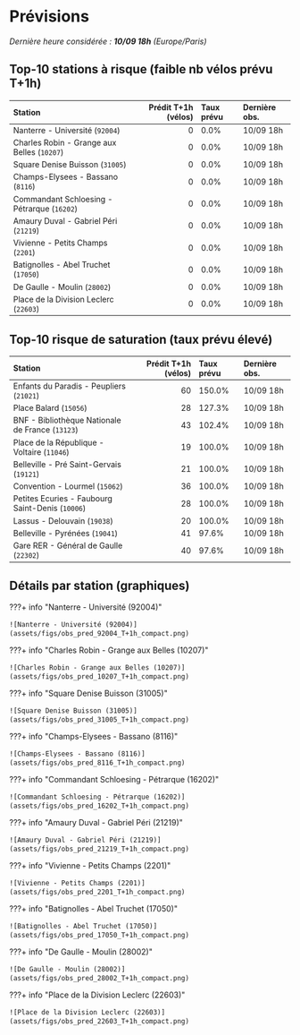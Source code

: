 # Prévisions

*Dernière heure considérée : **10/09 18h** (Europe/Paris)*

## Top-10 stations à risque (faible nb vélos prévu T+1h)

| Station                                     |   Prédit T+1h (vélos) | Taux prévu   | Dernière obs.   |
|:--------------------------------------------|----------------------:|:-------------|:----------------|
| Nanterre - Université (`92004`)             |                     0 | 0.0%         | 10/09 18h       |
| Charles Robin - Grange aux Belles (`10207`) |                     0 | 0.0%         | 10/09 18h       |
| Square Denise Buisson (`31005`)             |                     0 | 0.0%         | 10/09 18h       |
| Champs-Elysees - Bassano (`8116`)           |                     0 | 0.0%         | 10/09 18h       |
| Commandant Schloesing - Pétrarque (`16202`) |                     0 | 0.0%         | 10/09 18h       |
| Amaury Duval - Gabriel Péri (`21219`)       |                     0 | 0.0%         | 10/09 18h       |
| Vivienne - Petits Champs (`2201`)           |                     0 | 0.0%         | 10/09 18h       |
| Batignolles - Abel Truchet (`17050`)        |                     0 | 0.0%         | 10/09 18h       |
| De Gaulle - Moulin (`28002`)                |                     0 | 0.0%         | 10/09 18h       |
| Place de la Division Leclerc (`22603`)      |                     0 | 0.0%         | 10/09 18h       |

## Top-10 risque de saturation (taux prévu élevé)

| Station                                          |   Prédit T+1h (vélos) | Taux prévu   | Dernière obs.   |
|:-------------------------------------------------|----------------------:|:-------------|:----------------|
| Enfants du Paradis - Peupliers (`21021`)         |                    60 | 150.0%       | 10/09 18h       |
| Place Balard (`15056`)                           |                    28 | 127.3%       | 10/09 18h       |
| BNF - Bibliothèque Nationale de France (`13123`) |                    43 | 102.4%       | 10/09 18h       |
| Place de la République - Voltaire (`11046`)      |                    19 | 100.0%       | 10/09 18h       |
| Belleville -  Pré Saint-Gervais (`19121`)        |                    21 | 100.0%       | 10/09 18h       |
| Convention - Lourmel (`15062`)                   |                    36 | 100.0%       | 10/09 18h       |
| Petites Ecuries - Faubourg Saint-Denis (`10006`) |                    28 | 100.0%       | 10/09 18h       |
| Lassus - Delouvain (`19038`)                     |                    20 | 100.0%       | 10/09 18h       |
| Belleville - Pyrénées (`19041`)                  |                    41 | 97.6%        | 10/09 18h       |
| Gare RER - Général de Gaulle (`22302`)           |                    40 | 97.6%        | 10/09 18h       |

## Détails par station (graphiques)

???+ info "Nanterre - Université (92004)"

    ![Nanterre - Université (92004)](assets/figs/obs_pred_92004_T+1h_compact.png)

???+ info "Charles Robin - Grange aux Belles (10207)"

    ![Charles Robin - Grange aux Belles (10207)](assets/figs/obs_pred_10207_T+1h_compact.png)

???+ info "Square Denise Buisson (31005)"

    ![Square Denise Buisson (31005)](assets/figs/obs_pred_31005_T+1h_compact.png)

???+ info "Champs-Elysees - Bassano (8116)"

    ![Champs-Elysees - Bassano (8116)](assets/figs/obs_pred_8116_T+1h_compact.png)

???+ info "Commandant Schloesing - Pétrarque (16202)"

    ![Commandant Schloesing - Pétrarque (16202)](assets/figs/obs_pred_16202_T+1h_compact.png)

???+ info "Amaury Duval - Gabriel Péri (21219)"

    ![Amaury Duval - Gabriel Péri (21219)](assets/figs/obs_pred_21219_T+1h_compact.png)

???+ info "Vivienne - Petits Champs (2201)"

    ![Vivienne - Petits Champs (2201)](assets/figs/obs_pred_2201_T+1h_compact.png)

???+ info "Batignolles - Abel Truchet (17050)"

    ![Batignolles - Abel Truchet (17050)](assets/figs/obs_pred_17050_T+1h_compact.png)

???+ info "De Gaulle - Moulin (28002)"

    ![De Gaulle - Moulin (28002)](assets/figs/obs_pred_28002_T+1h_compact.png)

???+ info "Place de la Division Leclerc (22603)"

    ![Place de la Division Leclerc (22603)](assets/figs/obs_pred_22603_T+1h_compact.png)


